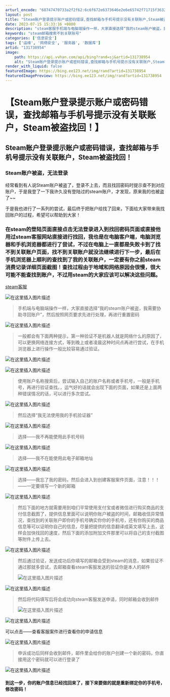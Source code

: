 ```yaml
---
arturl_encode: "68747470733a2f2f62:6c6f672e6373646e2e6e65742f71715f36323132343236372f:61727469636c652f64657461696c732f313331373338393534"
layout: post
title: "Steam账户登录提示账户或密码错误,查找邮箱与手机号提示没有关联账户,Steam被盗找回"
date: 2023-07-15 15:33:16 +0800
description: "steam客服手机端与电脑端操作一样，大家直接选择“我的steam账户被盗，我需要协助寻回账户”，然"
keywords: "steam邮箱搜索不到关联账号"
categories: ['信息安全']
tags: ['运维', '网络安全', '服务器', '数据库']
artid: "131738954"
image:
    path: https://api.vvhan.com/api/bing?rand=sj&artid=131738954
    alt: "Steam账户登录提示账户或密码错误,查找邮箱与手机号提示没有关联账户,Steam被盗找回"
render_with_liquid: false
featuredImage: https://bing.ee123.net/img/rand?artid=131738954
featuredImagePreview: https://bing.ee123.net/img/rand?artid=131738954
---
```


# 【Steam账户登录提示账户或密码错误，查找邮箱与手机号提示没有关联账户，Steam被盗找回！】

## Steam账户登录提示账户或密码错误，查找邮箱与手机号提示没有关联账户，Steam被盗找回！

### Steam账户被盗，无法登录

经常看到有人说Steam账户被盗了，登录不上去，而且找回密码时提示查不到对应账户，于是我登了一下我许久没有登陆过的steam账户，才发现，原来我的也被盗了~~

于是我也进行了一系列的尝试，最后终于把账户给找了回来，下面给大家带来我找回账户的过程，希望可以帮助到大家！

### 在steam的登陆页面直接点击无法登录进入到找回密码页面或直接他用过steam客服网站直接进行找回，我也是在电脑客户端，电脑浏览器和手机浏览器都进行了尝试，不过在电脑上一直都是失败卡到了找不到关联账户页面，找不到关联账户就没法继续进行下一步，最后在手机浏览器上顺利的查找到了我的关联账户，一定要有你之前steam消费记录详细页面截图！查找过程由于地域和网络原因会很慢，很大可能不能查找到账户，不过用steam的大家应该可以解决这些问题。

[steam客服](https://help.steampowered.com/zh-cn/wizard/HelpWithLogin)
  
![在这里插入图片描述](https://i-blog.csdnimg.cn/blog_migrate/1e374a202ac2bf869aeae3cf7075f859.png)

> 手机端与电脑端操作一样，大家直接选择“我的steam账户被盗，我需要协助寻回账户”，然后按照网页要求先进行处理，再进行重置密码

![在这里插入图片描述](https://i-blog.csdnimg.cn/blog_migrate/ce02d53d20d42f9e940154a398e925b2.png)

> 一般都会有下面两种提示，第一种验证不是机器人就是网络什么的原因了，可以更换网络连接方式，等到晚上或者凌晨这种时间点再进行尝试，在手机浏览器上进行操作一般比较容易通过验证。

![在这里插入图片描述](https://i-blog.csdnimg.cn/blog_migrate/45edef47cf75cb60fee42a59d7807d39.png)
  
![在这里插入图片描述](https://i-blog.csdnimg.cn/blog_migrate/a92f76b51f9a3d9d267394568bec4a3d.png)

> 使用账户名称搜索后，尝试输入自己的账户名称或者手机号，一般是手机号，再进行验证查找。，运气好的话就会出现下面的页面，如果还是上面两种错误情况的话，可以进行多次尝试。

![在这里插入图片描述](https://i-blog.csdnimg.cn/blog_migrate/2961c89b4b4b72779694519e62316f71.png)

> 然后选择“我无法使用我的手机验证器”

![在这里插入图片描述](https://i-blog.csdnimg.cn/blog_migrate/de1cce7852afc6afc857dd08ac37858d.png)

> 选择——我不再能使用此手机号码

![在这里插入图片描述](https://i-blog.csdnimg.cn/blog_migrate/92f47ceb97e2faf78fdf27b5d4e29764.png)

> 选择——我不在能使用此电子邮箱地址

![在这里插入图片描述](https://i-blog.csdnimg.cn/blog_migrate/c95c77175ae6df6219a7f9981f4c9cc2.png)

> 选择——我忘了我的密码，然后会进入到创建客服案件页面，注意！！！——一定要填写一个新的邮箱

![在这里插入图片描述](https://i-blog.csdnimg.cn/blog_migrate/260d4ada7d7bc4d8ee3a21b8cf48b386.png)

> 然后下面的地方就需要用到咱们平常使用支付宝或者微信进行购买商品的支付信息截图了，提供信息里面可以说明你账户被盗的时间，邮箱收信异常情况，查找到的关联账户即你的手机号确实你你的手机号，还有你购买的商品信息等可以证明你自己的信息，尽量把提供的信息翻译成英文填写上去，这样会加快找回的速度，然后下面的添加附加文件那里可以将自己的支付截图等附件上传上去。

![在这里插入图片描述](https://i-blog.csdnimg.cn/blog_migrate/cb7bc38536ca7459d51139aadc96974e.png)

> 然后通过验证，发送成功后你填写的邮箱会受到steam的消息，如果验证不通过那就多尝试，去邮箱查看steam客服发送的验证你是本人的邮件
>   
> ![在这里插入图片描述](https://i-blog.csdnimg.cn/blog_migrate/bf8fa529f56672236a232284086d90c4.png)

![在这里插入图片描述](https://i-blog.csdnimg.cn/blog_migrate/ebced9659905d8ecd08c5e0ba99ab499.png)

> 然后将代码填写后将会成功向steam客服发送申请，同时邮箱会收到邮件
>   
> ![在这里插入图片描述](https://i-blog.csdnimg.cn/blog_migrate/1171e781a5c585761cd83ac1769fa675.png)

![在这里插入图片描述](https://i-blog.csdnimg.cn/blog_migrate/9f4addcc4f93e9c4e96654b447b51614.png)
  
可以点击——查看客服案件进行查看你的申请信息
  
![在这里插入图片描述](https://i-blog.csdnimg.cn/blog_migrate/e13e5921fb4bba3fe91f37e47a7fe546.png)

> 申诉成功后同样会收到邮件，邮件里会给你的账户创建一个新的密码，你直接用这个密码就可以进行登录了

![在这里插入图片描述](https://i-blog.csdnimg.cn/blog_migrate/87fa5098ad7439e796bb64bd3149e460.png)

#### 到这一步，你的账户信息已经找回来了，接下来要做的就是重新绑定你的手机号，修改密码！